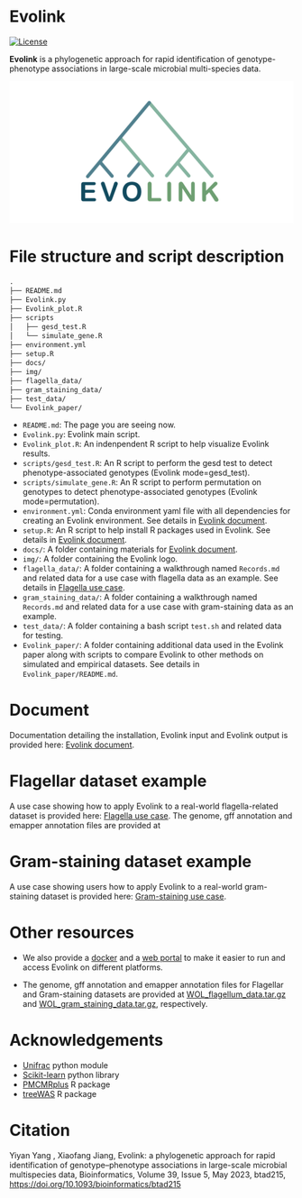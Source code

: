 # Evolink

[![License](https://img.shields.io/badge/License-BSD%203--Clause-blue.svg)](https://opensource.org/licenses/BSD-3-Clause)

**Evolink** is a phylogenetic approach for rapid identification of genotype-phenotype associations in large-scale microbial multi-species data.

![Evolink](img/Logo.jpg)

# File structure and script description
```
.
├── README.md
├── Evolink.py
├── Evolink_plot.R
├── scripts
│   ├── gesd_test.R
│   └── simulate_gene.R
├── environment.yml
├── setup.R
├── docs/
├── img/
├── flagella_data/
├── gram_staining_data/
├── test_data/
└── Evolink_paper/
```

- `README.md`: The page you are seeing now.
- `Evolink.py`: Evolink main script.
- `Evolink_plot.R`: An indenpendent R script to help visualize Evolink results.
- `scripts/gesd_test.R`: An R script to perform the gesd test to detect phenotype-associated genotypes (Evolink mode=gesd_test).
- `scripts/simulate_gene.R`: An R script to perform permutation on genotypes to detect phenotype-associated genotypes (Evolink mode=permutation).
- `environment.yml`: Conda environment yaml file with all dependencies for creating an Evolink environment. See details in [Evolink document](https://nlm-irp-jianglab.github.io/Evolink).
- `setup.R`: An R script to help install R packages used in Evolink. See details in [Evolink document](https://nlm-irp-jianglab.github.io/Evolink).
- `docs/`: A folder containing materials for [Evolink document](https://nlm-irp-jianglab.github.io/Evolink).
- `img/`: A folder containing the Evolink logo.
- `flagella_data/`: A folder containing a walkthrough named `Records.md` and related data for a use case with flagella data as an example. See details in [Flagella use case](https://github.com/nlm-irp-jianglab/Evolink/blob/main/flagella_data/Records.md).
- `gram_staining_data/`: A folder containing a walkthrough named `Records.md` and related data for a use case with gram-staining data as an example.
- `test_data/`: A folder containing a bash script `test.sh` and related data for testing.
- `Evolink_paper/`: A folder containing additional data used in the Evolink paper along with scripts to compare Evolink to other methods on simulated and empirical datasets. See details in `Evolink_paper/README.md`.

# Document

Documentation detailing the installation, Evolink input and Evolink output is provided here: [Evolink document](https://nlm-irp-jianglab.github.io/Evolink).

# Flagellar dataset example

A use case showing how to apply Evolink to a real-world flagella-related dataset is provided here: [Flagella use case](https://github.com/nlm-irp-jianglab/Evolink/blob/main/flagella_data/Records.md). The genome, gff annotation and emapper annotation files are provided at 

# Gram-staining dataset example

A use case showing users how to apply Evolink to a real-world gram-staining dataset is provided here: [Gram-staining use case](https://github.com/nlm-irp-jianglab/Evolink/blob/main/gram_staining_data/Records.md).

# Other resources

- We also provide a [docker](https://hub.docker.com/r/nlmirpjianglab/evolink) and a [web portal](https://jianglabnlm.com/evolink) to make it easier to run and access Evolink on different platforms.  

- The genome, gff annotation and emapper annotation files for Flagellar and Gram-staining datasets are provided at [WOL_flagellum_data.tar.gz](https://ftp.ncbi.nlm.nih.gov/pub/mgx/WOL/WOL_flagellum_data.tar.gz) and [WOL_gram_staining_data.tar.gz](https://ftp.ncbi.nlm.nih.gov/pub/mgx/WOL/WOL_gram_staining_data.tar.gz), respectively.

# Acknowledgements

- [Unifrac](https://github.com/biocore/unifrac) python module
- [Scikit-learn](https://scikit-learn.org/stable/) python library
- [PMCMRplus](https://cran.r-project.org/web/packages/PMCMRplus/index.html) R package
- [treeWAS](https://github.com/caitiecollins/treeWAS) R package

# Citation
Yiyan Yang , Xiaofang Jiang, Evolink: a phylogenetic approach for rapid identification of genotype–phenotype associations in large-scale microbial multispecies data, Bioinformatics, Volume 39, Issue 5, May 2023, btad215, https://doi.org/10.1093/bioinformatics/btad215
